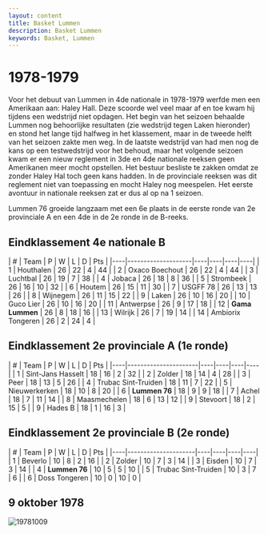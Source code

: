 ```yaml
---
layout: content
title: Basket Lummen
description: Basket Lummen
keywords: Basket, Lummen
---
```


# 1978-1979

Voor het debuut van Lummen in 4de nationale in 1978-1979 werfde men een Amerikaan aan: Haley Hall. Deze scoorde wel veel maar af en toe kwam hij tijdens een wedstrijd niet opdagen. Het begin van het seizoen behaalde Lummen nog behoorlijke resultaten (zie wedstrijd tegen Laken hieronder) en stond het lange tijd halfweg in het klassement, maar in de tweede helft van het seizoen zakte men weg. In de laatste wedstrijd van had men nog de kans op een testwedstrijd voor het behoud, maar het volgende seizoen kwam er een nieuw reglement in 3de en 4de nationale reeksen geen Amerikanen meer mocht opstellen.
Het bestuur besliste te zakken omdat ze zonder Haley Hal toch geen kans hadden. In de provinciale reeksen was dit reglement niet van toepassing en mocht Haley nog meespelen. Het eerste avontuur in nationale reeksen zat er dus al op na 1 seizoen.

Lummen 76 groeide langzaam met een 6e plaats in de eerste ronde van 2e provinciale A en een 4de in de 2e ronde in de B-reeks.

## Eindklassement 4e nationale B

| #  | Team               | P  | W  | L  | D | Pts |
|----|--------------------|----|----|----|----|
| 1  | Houthalen          | 26 | 22 | 4  | 44 |
| 2  | Oxaco Boechout     | 26 | 22 | 4  | 44 |
| 3  | Luchtbal           | 26 | 19 | 7  | 38 |
| 4  | Jobaca             | 26 | 18 | 8  | 36 |
| 5  | Strombeek          | 26 | 16 | 10 | 32 |
| 6  | Houtem             | 26 | 15 | 11 | 30 |
| 7  | USGFF 78           | 26 | 13 | 13 | 26 |
| 8  | Wijnegem           | 26 | 11 | 15 | 22 |
| 9  | Laken              | 26 | 10 | 16 | 20 |
| 10 | Guco Lier          | 26 | 10 | 16 | 20 |
| 11 | Antwerpse          | 26 | 9  | 17 | 18 |
| 12 | **Gama Lummen**    | 26 | 8  | 18 | 16 |
| 13 | Wilrijk            | 26 | 7  | 19 | 14 |
| 14 | Ambiorix Tongeren  | 26 | 2  | 24 | 4  |

## Eindklassement 2e provinciale A (1e ronde)

| #  | Team               | P  | W  | L  | D | Pts |
|----|----------------------|----|----|----|----|
| 1  | Sint-Jans Hasselt    | 18 | 16 | 2  | 32 |
| 2  | Zolder               | 18 | 14 | 4  | 28 |
| 3  | Peer                 | 18 | 13 | 5  | 26 |
| 4  | 	Trubac Sint-Truiden | 18 | 11 | 7  | 22 |
| 5  | Nieuwerkerken        | 18 | 10 | 8  | 20 |
| 6  | **Lummen 76**        | 18 | 9  | 9  | 18 |
| 7  | Achel                | 18 | 7  | 11 | 14 |
| 8  | Maasmechelen         | 18 | 6  | 13 | 12 |
| 9  | Stevoort             | 18 | 2  | 15 | 5  |
| 9  | Hades B              | 18 | 1  | 16 | 3  |

## Eindklassement 2e provinciale B (2e ronde)

| #  | Team               | P  | W  | L  | D | Pts |
|----|---------------------|----|----|----|----|
| 1  | Beverlo             | 10 | 8  | 2  | 16 |
| 2  | Zolder              | 10 | 7  | 3  | 14 |
| 3  | Eisden              | 10 | 7  | 3  | 14 |
| 4  | **Lummen 76**       | 10 | 5  | 5  | 10 |
| 5  | Trubac Sint-Truiden | 10 | 3  | 7  | 6  |
| 6  | Doss Tongeren       | 10 | 0  | 10 | 0  |

## 9 oktober 1978

![19781009](/club/geschiedenis/1978-1979/19781009.gif)